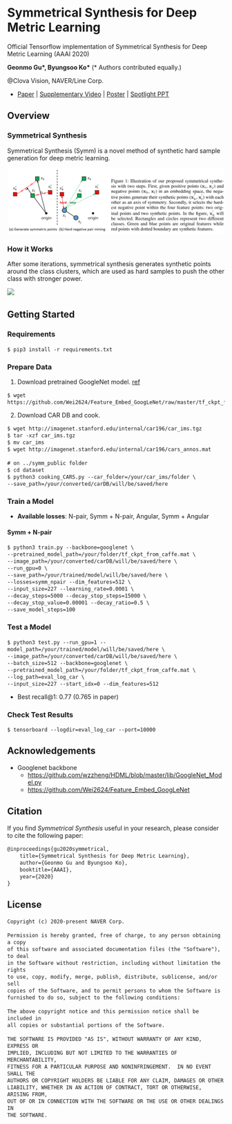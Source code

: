 # Symmetrical Synthesis for Deep Metric Learning

Official Tensorflow implementation of Symmetrical Synthesis for Deep Metric Learning (AAAI 2020)

**Geonmo Gu\*, Byungsoo Ko\*** (* Authors contributed equally.)

@Clova Vision, NAVER/Line Corp.

- [Paper](https://arxiv.org/abs/2001.11658) | [Supplementary Video](https://www.youtube.com/watch?v=X9mJJKDokEU&feature=youtu.be) | [Poster](https://www.slideshare.net/ByungSooKo1/poster-symmetrical-synthesis-for-deep-metric-learning-aaai2020) | [Spotlight PPT](https://www.slideshare.net/ByungSooKo1/spotlight-ppt-symmetrical-synthesis-for-deep-metric-learning-aaai2020)

## Overview
### Symmetrical Synthesis
Symmetrical Synthesis (Symm) is a novel method of synthetic hard sample generation for deep metric learning.

<img src="figures/teaser.png">

### How it Works
After some iterations, symmetrical synthesis generates synthetic points around the class clusters, which are used as hard samples to push the other class with stronger power.

<img src="figures/Supplementary_video.gif">

## Getting Started

### Requirements

```
$ pip3 install -r requirements.txt
```

### Prepare Data

1. Download pretrained GoogleNet model. [ref](https://github.com/Wei2624/Feature_Embed_GoogLeNet)
```
$ wget https://github.com/Wei2624/Feature_Embed_GoogLeNet/raw/master/tf_ckpt_from_caffe.mat
```
2. Download CAR DB and cook.

```
$ wget http://imagenet.stanford.edu/internal/car196/car_ims.tgz
$ tar -xzf car_ims.tgz
$ mv car_ims
$ wget http://imagenet.stanford.edu/internal/car196/cars_annos.mat

# on ../symm_public folder
$ cd dataset
$ python3 cooking_CARS.py --car_folder=/your/car_ims/folder \
--save_path=/your/converted/carDB/will/be/saved/here
```

### Train a Model

- **Available losses**: N-pair, Symm + N-pair, Angular, Symm + Angular

#### Symm + N-pair
```
$ python3 train.py --backbone=googlenet \
--pretrained_model_path=/your/folder/tf_ckpt_from_caffe.mat \
--image_path=/your/converted/carDB/will/be/saved/here \
--run_gpu=0 \
--save_path=/your/trained/model/will/be/saved/here \
--losses=symm_npair --dim_features=512 \
--input_size=227 --learning_rate=0.0001 \
--decay_steps=5000 --decay_stop_steps=15000 \
--decay_stop_value=0.00001 --decay_ratio=0.5 \
--save_model_steps=100
```

### Test a Model
```
$ python3 test.py --run_gpu=1 --model_path=/your/trained/model/will/be/saved/here \
--image_path=/your/converted/carDB/will/be/saved/here \
--batch_size=512 --backbone=googlenet \
--pretrained_model_path=/your/folder/tf_ckpt_from_caffe.mat \
--log_path=eval_log_car \
--input_size=227 --start_idx=0 --dim_features=512
```
+ Best recall@1: 0.77 (0.765 in paper)

### Check Test Results
```
$ tensorboard --logdir=eval_log_car --port=10000
```

## Acknowledgements

+ Googlenet backbone
  + https://github.com/wzzheng/HDML/blob/master/lib/GoogleNet_Model.py
  + https://github.com/Wei2624/Feature_Embed_GoogLeNet
  
## Citation
If you find *Symmetrical Synthesis* useful in your research, please consider to cite the following paper:

```
@inproceedings{gu2020symmetrical,
    title={Symmetrical Synthesis for Deep Metric Learning},
    author={Geonmo Gu and Byungsoo Ko},
    booktitle={AAAI},
    year={2020}
}
```

## License

```
Copyright (c) 2020-present NAVER Corp.

Permission is hereby granted, free of charge, to any person obtaining a copy
of this software and associated documentation files (the "Software"), to deal
in the Software without restriction, including without limitation the rights
to use, copy, modify, merge, publish, distribute, sublicense, and/or sell
copies of the Software, and to permit persons to whom the Software is
furnished to do so, subject to the following conditions:

The above copyright notice and this permission notice shall be included in
all copies or substantial portions of the Software.

THE SOFTWARE IS PROVIDED "AS IS", WITHOUT WARRANTY OF ANY KIND, EXPRESS OR
IMPLIED, INCLUDING BUT NOT LIMITED TO THE WARRANTIES OF MERCHANTABILITY,
FITNESS FOR A PARTICULAR PURPOSE AND NONINFRINGEMENT.  IN NO EVENT SHALL THE
AUTHORS OR COPYRIGHT HOLDERS BE LIABLE FOR ANY CLAIM, DAMAGES OR OTHER
LIABILITY, WHETHER IN AN ACTION OF CONTRACT, TORT OR OTHERWISE, ARISING FROM,
OUT OF OR IN CONNECTION WITH THE SOFTWARE OR THE USE OR OTHER DEALINGS IN
THE SOFTWARE.
```
